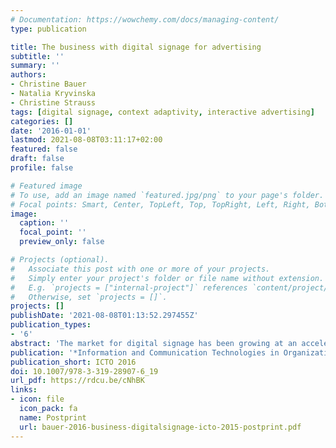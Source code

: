 ```yaml
---
# Documentation: https://wowchemy.com/docs/managing-content/
type: publication

title: The business with digital signage for advertising
subtitle: ''
summary: ''
authors:
- Christine Bauer
- Natalia Kryvinska
- Christine Strauss
tags: [digital signage, context adaptivity, interactive advertising]
categories: []
date: '2016-01-01'
lastmod: 2021-08-08T03:11:17+02:00
featured: false
draft: false
profile: false

# Featured image
# To use, add an image named `featured.jpg/png` to your page's folder.
# Focal points: Smart, Center, TopLeft, Top, TopRight, Left, Right, BottomLeft, Bottom, BottomRight.
image:
  caption: ''
  focal_point: ''
  preview_only: false

# Projects (optional).
#   Associate this post with one or more of your projects.
#   Simply enter your project's folder or file name without extension.
#   E.g. `projects = ["internal-project"]` references `content/project/deep-learning/index.md`.
#   Otherwise, set `projects = []`.
projects: []
publishDate: '2021-08-08T01:13:52.297455Z'
publication_types:
- '6'
abstract: 'The market for digital signage has been growing at an accelerated pace for years. The benefits of novel approaches—such as contextualization and interaction functionalities—were soon recognized for achieving better advertising effects. However, the major types of digital signage currently in use have different requirements on the entire digital signage system. These requirements include components such as the digital signage network, digital signage exchange, scheduling, and pricing. The present paper discusses the differences between these components in depth. The core contribution of this paper is a detailed analysis of the potential of digital signage. Emphasis is placed on challenges in performance measurement and implementation, operating and using a digital signage system, display blindness, and negative externalities. Possible solutions, as well as best practices are presented. At its core, this paper provides an overview of the essentials of doing business with digital signage.'
publication: '*Information and Communication Technologies in Organizations and Society*'
publication_short: ICTO 2016
doi: 10.1007/978-3-319-28907-6_19
url_pdf: https://rdcu.be/cNhBK
links: 
- icon: file
  icon_pack: fa
  name: Postprint
  url: bauer-2016-business-digitalsignage-icto-2015-postprint.pdf
---
```

